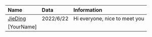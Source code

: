 | Name         | Data      |  Information                  |
|:-------------|:----------|:------------------------------|
| [JieDing]    | 2022/6/22 | Hi everyone, nice to meet you |
| [YourName]   |           |                               |

[jieding]: https://github.com/JieDing/
